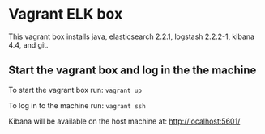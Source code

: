 # Vagrant ELK box

This vagrant box installs java, elasticsearch 2.2.1, logstash 2.2.2-1, kibana 4.4, and git.

## Start the vagrant box and log in the the machine

To start the vagrant box run:
``` vagrant up ```

To log in to the machine run:
``` vagrant ssh ```

Kibana will be available on the host machine at:
<http://localhost:5601/> 
